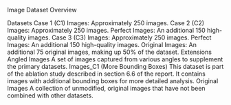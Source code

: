 Image Dataset Overview

Datasets
Case 1 (C1)
Images: Approximately 250 images.
Case 2 (C2)
Images: Approximately 250 images.
Perfect Images: An additional 150 high-quality images.
Case 3 (C3)
Images: Approximately 250 images.
Perfect Images: An additional 150 high-quality images.
Original Images: An additional 75 original images, making up 50% of the dataset.
Extensions
Angled Images
A set of images captured from various angles to supplement the primary datasets.
Images_C1 (More Bounding Boxes)
This dataset is part of the ablation study described in section 6.6 of the report. It contains images with additional bounding boxes for more detailed analysis.
Original Images
A collection of unmodified, original images that have not been combined with other datasets.
